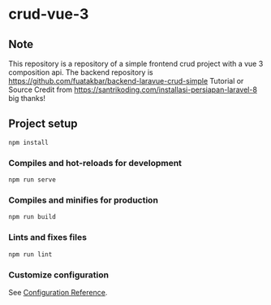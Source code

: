 # crud-vue-3

## Note
This repository is a repository of a simple frontend crud project with a vue 3 composition api. The backend repository is https://github.com/fuatakbar/backend-laravue-crud-simple
Tutorial or Source Credit from https://santrikoding.com/installasi-persiapan-laravel-8 big thanks!

## Project setup
```
npm install
```

### Compiles and hot-reloads for development
```
npm run serve
```

### Compiles and minifies for production
```
npm run build
```

### Lints and fixes files
```
npm run lint
```

### Customize configuration
See [Configuration Reference](https://cli.vuejs.org/config/).
